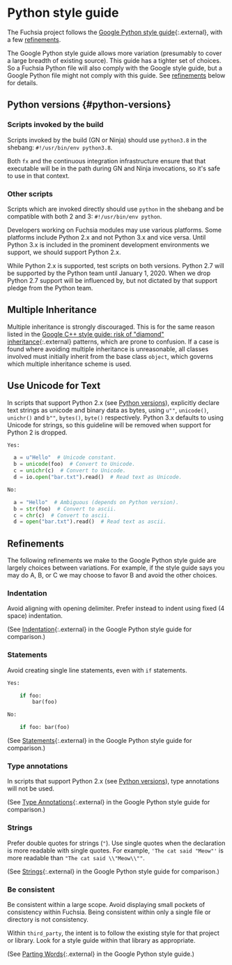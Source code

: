# Python style guide

The Fuchsia project follows the [Google Python style guide](https://github.com/google/styleguide/blob/gh-pages/pyguide.md){:.external},
with a few [refinements](#refinements).

The Google Python style guide allows more variation (presumably to cover a large
breadth of existing source). This guide has a tighter set of choices. So a
Fuchsia Python file will also comply with the Google style guide, but a Google
Python file might not comply with this guide. See [refinements](#refinements)
below for details.

## Python versions {#python-versions}

### Scripts invoked by the build

Scripts invoked by the build (GN or Ninja) should use `python3.8` in the shebang:
`#!/usr/bin/env python3.8`.

Both `fx` and the continuous integration infrastructure ensure that that
executable will be in the path during GN and Ninja invocations, so it's safe to
use in that context.

### Other scripts

Scripts which are invoked directly should use `python` in the shebang and be
compatible with both 2 and 3: `#!/usr/bin/env python`.

Developers working on Fuchsia modules may use various platforms. Some platforms
include Python 2.x and not Python 3.x and vice versa. Until Python 3.x is
included in the prominent development environments we support, we should support
Python 2.x.

While Python 2.x is supported, test scripts on both versions. Python 2.7 will be
supported by the Python team until January 1, 2020. When we drop Python 2.7
support will be influenced by, but not dictated by that support pledge from the
Python team.

## Multiple Inheritance

Multiple inheritance is strongly discouraged. This is for the same reason
listed in the
[Google C++ style guide: risk of "diamond" inheritance](https://google.github.io/styleguide/cppguide.html#Inheritance){:.external}
patterns, which are prone to confusion. If a case is found where avoiding
multiple inheritance is unreasonable, all classes involved must initially
inherit from the base class `object`, which governs which multiple inheritance
scheme is used.

## Use Unicode for Text

In scripts that support Python 2.x (see [Python versions](#python-versions)),
explicitly declare text strings as unicode and binary data as bytes, using
`u""`, `unicode()`, `unichr()` and  `b""`, `bytes()`, `byte()` respectively.
Python 3.x defaults to using Unicode for strings, so this guideline will be
removed when support for Python 2 is dropped.

```python {.good}
Yes:

  a = u"Hello"  # Unicode constant.
  b = unicode(foo)  # Convert to Unicode.
  c = unichr(c)  # Convert to Unicode.
  d = io.open("bar.txt").read()  # Read text as Unicode.
```

```python {.bad}
No:

  a = "Hello"  # Ambiguous (depends on Python version).
  b = str(foo)  # Convert to ascii.
  c = chr(c)  # Convert to ascii.
  d = open("bar.txt").read()  # Read text as ascii.
```

## Refinements

The following refinements we make to the Google Python style guide are largely
choices between variations. For example, if the style guide says you may do A,
B, or C we may choose to favor B and avoid the other choices.

### Indentation

Avoid aligning with opening delimiter. Prefer instead to indent using fixed
(4 space) indentation.

(See
[Indentation](https://github.com/google/styleguide/blob/gh-pages/pyguide.md#34-indentation){:.external}
in the Google Python style guide for comparison.)

### Statements

Avoid creating single line statements, even with `if` statements.

```python {.good}
Yes:

    if foo:
        bar(foo)
```

```python {.bad}
No:

    if foo: bar(foo)
```

(See
[Statements](https://github.com/google/styleguide/blob/gh-pages/pyguide.md#314-statements){:.external}
in the Google Python style guide for comparison.)

### Type annotations

In scripts that support Python 2.x (see [Python versions](#python-versions)),
type annotations will not be used.

(See
[Type Annotations](https://github.com/google/styleguide/blob/gh-pages/pyguide.md#319-type-annotations){:.external}
in the Google Python style guide for comparison.)

### Strings

Prefer double quotes for strings (`"`). Use single quotes when the declaration is
more readable with single quotes. For example, `'The cat said "Meow"'` is more readable
than `"The cat said \\"Meow\\""`.

(See
[Strings](https://github.com/google/styleguide/blob/gh-pages/pyguide.md#310-strings){:.external}
in the Google Python style guide for comparison.)

### Be consistent

Be consistent within a large scope. Avoid displaying small pockets of consistency
within Fuchsia. Being consistent within only a single file or directory is not
consistency.

Within `third_party`, the intent is to follow the existing style for that project
or library. Look for a style guide within that library as appropriate.

(See
[Parting Words](https://github.com/google/styleguide/blob/gh-pages/pyguide.md#4-parting-words){:.external}
in the Google Python style guide.)

